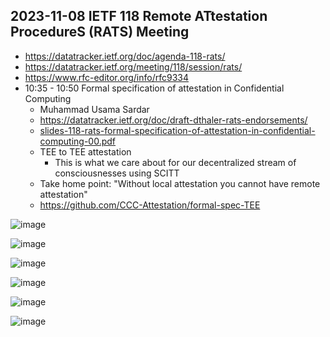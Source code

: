 ## 2023-11-08 IETF 118 Remote ATtestation ProcedureS (RATS) Meeting

- https://datatracker.ietf.org/doc/agenda-118-rats/
- https://datatracker.ietf.org/meeting/118/session/rats/
- https://www.rfc-editor.org/info/rfc9334
- 10:35 - 10:50 Formal specification of attestation in Confidential Computing
  - Muhammad Usama Sardar
  - https://datatracker.ietf.org/doc/draft-dthaler-rats-endorsements/
  - [slides-118-rats-formal-specification-of-attestation-in-confidential-computing-00.pdf](https://github.com/intel/dffml/files/13295407/slides-118-rats-formal-specification-of-attestation-in-confidential-computing-00.1.pdf)
  - TEE to TEE attestation
    - This is what we care about for our decentralized stream of consciousnesses using SCITT
  - Take home point: "Without local attestation you cannot have remote attestation"
  - https://github.com/CCC-Attestation/formal-spec-TEE

![image](https://github.com/dffml/dffml/assets/5950433/6ed2b987-ef6e-40b6-a36d-c48b75cdb0fe)

![image](https://github.com/dffml/dffml/assets/5950433/95a51521-dc77-4ddb-bac2-65f309d24d25)

![image](https://github.com/dffml/dffml/assets/5950433/3298a3a8-94a7-4397-aee7-ff8e3deb0646)

![image](https://github.com/dffml/dffml/assets/5950433/96c12c35-25ed-44e6-90fd-a42366c325fc)

![image](https://github.com/dffml/dffml/assets/5950433/c6423d67-319c-4240-bbe1-de9481008e5e)

![image](https://github.com/dffml/dffml/assets/5950433/0c3f2bb2-3bbc-45b3-b26d-fda7cf385cf9)
